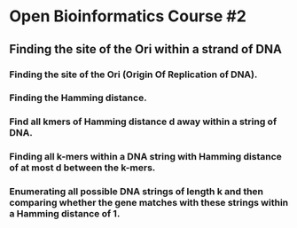 # Open Bioinformatics Course #2


## Finding the site of the Ori within a strand of DNA


### Finding the site of the Ori (Origin Of Replication of DNA).

### Finding the Hamming distance.

### Find all kmers of Hamming distance d away within a string of DNA.

### Finding all k-mers within a DNA string with Hamming distance of at most d between the k-mers.

### Enumerating all possible DNA strings of length k and then comparing whether the gene matches with these strings within a Hamming distance of 1.
